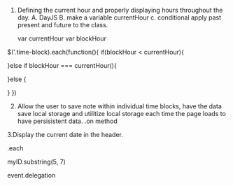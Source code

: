 1. Defining the current hour and properly displaying hours throughout the day.
   A. DayJS
   B. make a variable currentHour
   c. conditional apply past present and future to the class.

   var currentHour
   var blockHour

$('.time-block).each(function(){
if(blockHour < currentHour){

}else if blockHour === currentHour(){

}else {

}
})

2. Allow the user to save note within individual time blocks, have the data save local storage and utilitize local storage each time the page loads to have persisistent data.
   .on method

3.Display the current date in the header.

.each

myID.substring(5, 7)

event.delegation
